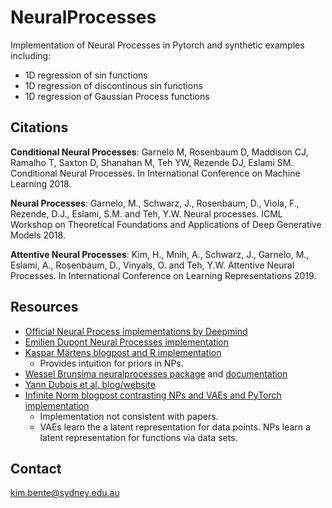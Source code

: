 # NeuralProcesses

Implementation of Neural Processes in Pytorch and synthetic examples including:
- 1D regression of sin functions
- 1D regression of discontinous sin functions
- 1D regression of Gaussian Process functions

## Citations

**Conditional Neural Processes**: Garnelo M, Rosenbaum D, Maddison CJ, Ramalho T, Saxton D, Shanahan M, Teh YW, Rezende DJ, Eslami SM. Conditional Neural Processes. In International Conference on Machine Learning 2018.

**Neural Processes**: Garnelo, M., Schwarz, J., Rosenbaum, D., Viola, F., Rezende, D.J., Eslami, S.M. and Teh, Y.W. Neural processes. ICML Workshop on Theoretical Foundations and Applications of Deep Generative Models 2018.

**Attentive Neural Processes**: Kim, H., Mnih, A., Schwarz, J., Garnelo, M., Eslami, A., Rosenbaum, D., Vinyals, O. and Teh, Y.W. Attentive Neural Processes. In International Conference on Learning Representations 2019.

## Resources

- [Official Neural Process implementations by Deepmind](https://github.com/deepmind/neural-processes)
- [Emilien Dupont Neural Processes implementation](https://github.com/EmilienDupont/neural-processes)
- [Kaspar Märtens blogpost and R implementation](https://kasparmartens.rbind.io/post/np/)
  - Provides intuition for priors in NPs.
- [Wessel Brunsima neuralprocesses package](https://github.com/wesselb/neuralprocesses) and [documentation]()
- [Yann Dubois et al. blog/website](https://yanndubs.github.io/Neural-Process-Family/text/Intro.html)
- [Infinite Norm blogpost contrasting NPs and VAEs and PyTorch implementation](https://chrisorm.github.io/NGP.html)
  - Implementation not consistent with papers.
  - VAEs learn the a latent representation for data points. NPs learn a latent representation for functions via data sets.

## Contact

kim.bente@sydney.edu.au
